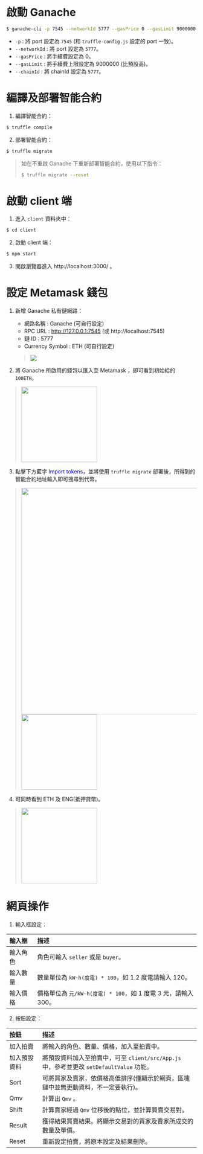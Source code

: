# 啟動 Ganache

```bash
$ ganache-cli -p 7545 --networkId 5777 --gasPrice 0 --gasLimit 9000000 --chainId 5777
```

- `-p` : 將 port 設定為 `7545` (和 `truffle-config.js` 設定的 port 一致)。
- `--networkId` : 將 port 設定為 `5777`。
- `--gasPrice` : 將手續費設定為 0。
- `--gasLimit` : 將手續費上限設定為 9000000 (比預設高)。
- `--chainId` : 將 chainId 設定為 `5777`。

# 編譯及部署智能合約

1. 編譯智能合約：
```bash
$ truffle compile
```

2. 部署智能合約：
```bash
$ truffle migrate
```

> 如在不重啟 Ganache 下重新部署智能合約，使用以下指令：
> ```bash
> $ truffle migrate --reset
> ```

# 啟動 client 端

1. 進入 `client` 資料夾中：
```bash
$ cd client
```

2. 啟動 client 端：
```bash
$ npm start
```

3. 開啟瀏覽器進入 http://localhost:3000/ 。

# 設定 Metamask 錢包

1. 新增 Ganache 私有鏈網路：
    - 網路名稱 : Ganache (可自行設定)
    - RPC URL : http://127.0.0.1:7545 (或 http://localhost:7545)
    - 鏈 ID : 5777
    - Currency Symbol : ETH (可自行設定)
    > ![](https://i.imgur.com/F6FFPPz.png)

2. 將 Ganache 所啟用的錢包以匯入至 Metamask ，即可看到初始給的 `100ETH`。
> <img src="https://i.imgur.com/IgEUldO.png" width="200">

3. 點擊下方藍字 <font color="blue">Import tokens</font>，並將使用 `truffle migrate` 部署後，所得到的智能合約地址輸入即可搜尋到代幣。
> <img src="https://i.imgur.com/CLjiFmc.png" width="600"><img src="https://i.imgur.com/xKhFgvu.png" width="200">

4. 可同時看到 ETH 及 ENG(抵押貸幣)。
> <img src="https://i.imgur.com/Y7Gd7W4.png" width="200">

# 網頁操作

1. 輸入框設定：

| 輸入框   | 描述                                                       |
| :------ | :--------------------------------------------------------- |
| 輸入角色 | 角色可輸入 `seller` 或是 `buyer`。                          |
| 輸入數量 | 數量單位為 `kW·h(度電) * 100`，如 1.2 度電請輸入 120。       |
| 輸入價格 | 價格單位為 `元/kW·h(度電) * 100`，如 1 度電 3 元，請輸入 300。|

2. 按鈕設定：

| 按鈕        | 描述                                                                                                            |
| :--------- | :-------------------------------------------------------------------------------------------------------------  |
| 加入拍賣    | 將輸入的角色、數量、價格，加入至拍賣中。                                                                               |
| 加入預設資料 | 將預設資料加入至拍賣中，可至 `client/src/App.js` 中，參考並更改 `setDefaultValue` 功能。                                |
| Sort       | 可將買家及賣家，依價格高低排序(僅顯示於網頁，區塊鏈中並無更動資料，不一定要執行)。                                           |
| Qmv        | 計算出 `Qmv` 。                                                                                                  |
| Shift      | 計算賣家經過 `Qmv` 位移後的點位，並計算買賣交易對。                                                                    |
| Result     | 獲得結果買賣結果。將顯示交易對的買家及賣家所成交的數量及單價。                                                            |
| Reset      | 重新設定拍賣，將原本設定及結果刪除。                                                                                 |
